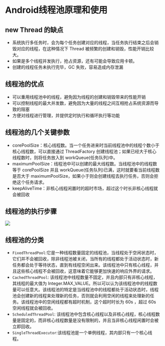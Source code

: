 # Android线程池原理和使用

## new Thread 的缺点

* 系统执行多任务时，会为每个任务创建对应的线程，当任务执行结束之后会销毁对应的线程，在这种情况下 Thread 被频繁的创建和销毁，性能开销比较大。
* 如果是多个线程并发执行，抢占资源，还有可能会导致应用卡顿。
* 创建的线程任务未执行完毕，GC 失败，容易造成内存泄漏

## 线程池的优点

* 可以重用线程池中的线程，避免因为线程的创建和销毁带来的性能开销
* 可以控制线程的最大并发数，避免因为大量的线程之间互相抢占系统资源而导致的阻塞
* 方便对线程进行管理，并提供定时执行和循环执行等功能

## 线程池的几个关键参数

* corePoolSize：核心线程数。当一个任务进来时当前线程池中的线程个数小于核心线程数，可以直接通过 ThreadFactory 创建线程池；如果已经大于核心线程数时，则将任务放入到 workQueue\(任务队列\)中。
* maximumPoolSize：线程池中可以创建的最大线程数。当线程池中的线程数等于 corePoolSize 并且 workQueue\(任务队列\)已满，这时就要看当前线程数是否大于 maximumPoolSize，如果小于则会创建线程去执行任务，否则会拒绝这个任务请求。
* keepAliveTime：非核心线程闲置时的超时市场，超过这个时长非核心线程就会被回收

## 线程池的执行步骤

![](https://pic.downk.cc/item/5e8c94d1504f4bcb044d890d.jpg)

## 线程池的分类

* `FixedThreadPool`:它是一种线程数量固定的线程池，当线程处于空闲状态时，它们并不会被回收，除非线程池被关闭，当所有的线程都处于活动状态时，新任务都会处于等待状态，直到有线程空闲出来。该线程池中只有核心线程，并且这些核心线程不会被回收，这意味着它能够更加快速的响应外界的请求。
* `CachedThreadPool`: 该线程池中线程数量不固定，并且内部只有非核心线程，其线程的最大值为 Integer.MAX\_VALUE。所以可以认为该线程池中的线程数量可以任意大。该线程池的特定是当线程池中的线程都处于活动状态时，线程池会创建新的线程来处理新的任务，否则就会利用空闲的线程来处理新的任务。该线程池中的空闲线程都有超时机制，这个超时时长为 60s ，超过 60s 空闲线程就会被回收。
* `ScheduledThreadPool`: 该线程池中包含核心线程以及非核心线程，核心线程数量是固定的，而非核心线程数量是没有限制的，并且当非核心线程闲置时会被立即回收。
* `SingleThreadExecutor`:该线程池是一个单例线程，其内部只有一个核心线程。

